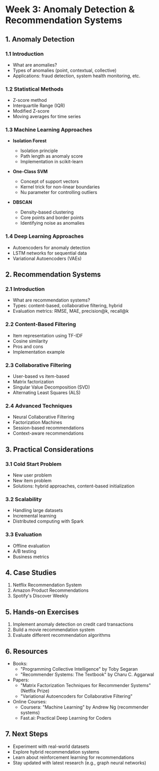 # Week 3: Anomaly Detection & Recommendation Systems

## 1. Anomaly Detection

### 1.1 Introduction
- What are anomalies?
- Types of anomalies (point, contextual, collective)
- Applications: fraud detection, system health monitoring, etc.

### 1.2 Statistical Methods
- Z-score method
- Interquartile Range (IQR)
- Modified Z-score
- Moving averages for time series

### 1.3 Machine Learning Approaches
- **Isolation Forest**
  - Isolation principle
  - Path length as anomaly score
  - Implementation in scikit-learn

- **One-Class SVM**
  - Concept of support vectors
  - Kernel trick for non-linear boundaries
  - Nu parameter for controlling outliers

- **DBSCAN**
  - Density-based clustering
  - Core points and border points
  - Identifying noise as anomalies

### 1.4 Deep Learning Approaches
- Autoencoders for anomaly detection
- LSTM networks for sequential data
- Variational Autoencoders (VAEs)

## 2. Recommendation Systems

### 2.1 Introduction
- What are recommendation systems?
- Types: content-based, collaborative filtering, hybrid
- Evaluation metrics: RMSE, MAE, precision@k, recall@k

### 2.2 Content-Based Filtering
- Item representation using TF-IDF
- Cosine similarity
- Pros and cons
- Implementation example

### 2.3 Collaborative Filtering
- User-based vs item-based
- Matrix factorization
- Singular Value Decomposition (SVD)
- Alternating Least Squares (ALS)

### 2.4 Advanced Techniques
- Neural Collaborative Filtering
- Factorization Machines
- Session-based recommendations
- Context-aware recommendations

## 3. Practical Considerations

### 3.1 Cold Start Problem
- New user problem
- New item problem
- Solutions: hybrid approaches, content-based initialization

### 3.2 Scalability
- Handling large datasets
- Incremental learning
- Distributed computing with Spark

### 3.3 Evaluation
- Offline evaluation
- A/B testing
- Business metrics

## 4. Case Studies
1. Netflix Recommendation System
2. Amazon Product Recommendations
3. Spotify's Discover Weekly

## 5. Hands-on Exercises
1. Implement anomaly detection on credit card transactions
2. Build a movie recommendation system
3. Evaluate different recommendation algorithms

## 6. Resources
- Books:
  - "Programming Collective Intelligence" by Toby Segaran
  - "Recommender Systems: The Textbook" by Charu C. Aggarwal
- Papers:
  - "Matrix Factorization Techniques for Recommender Systems" (Netflix Prize)
  - "Variational Autoencoders for Collaborative Filtering"
- Online Courses:
  - Coursera: "Machine Learning" by Andrew Ng (recommender systems)
  - Fast.ai: Practical Deep Learning for Coders

## 7. Next Steps
- Experiment with real-world datasets
- Explore hybrid recommendation systems
- Learn about reinforcement learning for recommendations
- Stay updated with latest research (e.g., graph neural networks)
